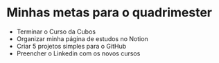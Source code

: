 # Minhas metas para o quadrimester
- Terminar o Curso da Cubos
- Organizar minha página de estudos no Notion
- Criar 5 projetos simples para o GitHub
- Preencher o Linkedin com os novos cursos
